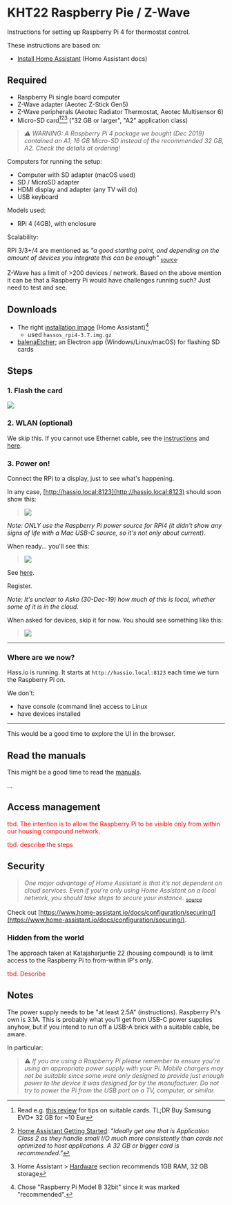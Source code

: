 # KHT22 Raspberry Pie / Z-Wave

Instructions for setting up Raspberry Pi 4 for thermostat control.

These instructions are based on:

- [Install Home Assistant](https://www.home-assistant.io/getting-started/) (Home Assistant docs)

## Required

- Raspberry Pi single board computer
- Z-Wave adapter (Aeotec Z-Stick Gen5)
- Z-Wave peripherals (Aeotec Radiator Thermostat, Aeotec Multisensor 6)
- Micro-SD card[^1][^2][^3] ("32 GB or larger", "A2" application class)

>*⚠️ WARNING: A Raspberry Pi 4 package we bought (Dec 2019) contained an A1, 16 GB Micro-SD instead of the recommended 32 GB, A2. Check the details at ordering!*

[^1]: Read e.g. [this review](https://www.androidcentral.com/best-sd-cards-raspberry-pi-4) for tips on suitable cards. TL;DR Buy Samsung EVO+ 32 GB for ~10 Eur

[^2]: [Home Assistant Getting Started](https://www.home-assistant.io/getting-started/): *"Ideally get one that is Application Class 2 as they handle small I/O much more consistently than cards not optimized to host applications. A 32 GB or bigger card is recommended."*

[^3]: Home Assistant > [Hardware](https://www.home-assistant.io/docs/installation/#hardware) section recommends 1GB RAM, 32 GB storage

Computers for running the setup:

- Computer with SD adapter (macOS used)
- SD / MicroSD adapter
- HDMI display and adapter (any TV will do)
- USB keyboard

Models used:

- RPi 4 (4GB), with enclosure

Scalability: 

RPi 3/3+/4 are mentioned as *"a good starting point, and depending on the amount of devices you integrate this can be enough"* <sub>[source](https://www.home-assistant.io/docs/installation/#performance-expectations)</sub>. 

Z-Wave has a limit of >200 devices / network. Based on the above mention it can be that a Raspberry Pi would have challenges running such? Just need to test and see.


## Downloads

- The right [installation image](https://www.home-assistant.io/hassio/installation/) (Home Assistant)[^3image] 
  - used `hassos_rpi4-3.7.img.gz`
- [balenaEtcher](https://www.balena.io/etcher/); an Electron app (Windows/Linux/macOS) for flashing SD cards

[^3image]: Chose "Raspberry Pi Model B 32bit" since it was marked "recommended".


## Steps

### 1. Flash the card

![](.images/balenaEtcher.png)

### 2. WLAN (optional)

We skip this. If you cannot use Ethernet cable, see the [instructions](https://www.home-assistant.io/hassio/installation/) and [here](https://github.com/home-assistant/hassos/blob/dev/Documentation/network.md#wireless-wpapsk).

### 3. Power on!

Connect the RPi to a display, just to see what's happening.

In any case, [http://hassio.local:8123](http://hassio.local:8123) should soon show this:

>![](.images/hassio-loading.png)

*Note: ONLY use the Raspberry Pi power source for RPi4 (it didn't show any signs of life with a Mac USB-C source, so it's not only about current).*

When ready... you'll see this:

>![](.images/hassio-signup-fin.png)

See [here](https://www.home-assistant.io/docs/authentication/).

Register. 

*Note: It's unclear to Asko (30-Dec-19) how much of this is local, whether some of it is in the cloud.*

When asked for devices, skip it for now. You should see something like this:

>![](.images/hassio-up.png)

---

### Where are we now?

Hass.io is running. It starts at `http://hassio.local:8123` each time we turn the Raspberry Pi on.

We don't:

- have console (command line) access to Linux
- have devices installed

---

This would be a good time to explore the UI in the browser.

## Read the manuals

This might be a good time to read the [manuals](https://www.home-assistant.io/docs/). 

 
...


## Access management

<font color=red>tbd. The intention is to allow the Raspberry Pi to be visible only from within our housing compound network.

tbd. describe the steps</font>


<!-- tbd....
## Console access

Now that Raspberry Pi is running, you can open a terminal there:

```
-->


## Security

>*One major advantage of Home Assistant is that it’s not dependent on cloud services. Even if you’re only using Home Assistant on a local network, you should take steps to secure your instance.* <sub>[source](https://www.home-assistant.io/docs/configuration/securing/)</sub>

Check out [https://www.home-assistant.io/docs/configuration/securing/](https://www.home-assistant.io/docs/configuration/securing/).

### Hidden from the world

The approach taken at Katajaharjuntie 22 (housing compound) is to limit access to the Raspberry Pi to from-within IP's only.

<font color=red>tbd. Describe</font>


## Notes

The power supply needs to be "at least 2.5A" (instructions). Raspberry Pi's own is 3.1A. This is probably what you'll get from USB-C power supplies anyhow, but if you intend to run off a USB-A brick with a suitable cable, be aware.

In particular:

>⚠️ *If you are using a Raspberry Pi please remember to ensure you’re using an appropriate power supply with your Pi. Mobile chargers may not be suitable since some were only designed to provide just enough power to the device it was designed for by the manufacturer. Do not try to power the Pi from the USB port on a TV, computer, or similar.*

